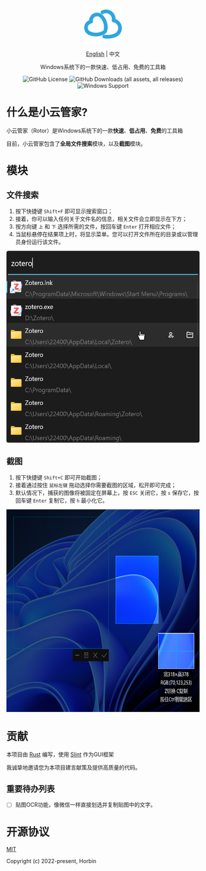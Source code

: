 <p align="center"><a href="https://github.com/Horbin-Magician/rotor-rs" target="_blank" rel="noopener noreferrer"><img width="100" src="../src/ui/assets/logo.png" alt="Rotor logo"></a></p>

<p align="center">
<a href="README.md">English</a>
<span> | </span>
<span>中文</span>
</p>

<p align="center"><span>Windows系统下的一款快速、低占用、免费的工具箱</span></p>

<div align="center">

![GitHub License](https://img.shields.io/github/license/Horbin-Magician/rotor)
![GitHub Downloads (all assets, all releases)](https://img.shields.io/github/downloads/Horbin-Magician/rotor/total)
![Windows Support](https://img.shields.io/badge/Windows-0078D6?style=flat&logo=windows&logoColor=white)

</div>

# 什么是小云管家?

小云管家（Rotor）是Windows系统下的一款**快速**、**低占用**、**免费**的工具箱

目前，小云管家包含了**全局文件搜索**模块，以及**截图**模块。

# 模块

## 文件搜索

1. 按下快捷键 `Shift+F` 即可显示搜索窗口；
2. 接着，你可以输入任何关于文件名的信息，相关文件会立即显示在下方；
3. 按方向键 `上` 和 `下` 选择所需的文件，按回车键 `Enter` 打开相应文件； 
4. 当鼠标悬停在结果项上时，将显示菜单。您可以打开文件所在的目录或以管理员身份运行该文件。

<div align=center>
<img src="./search_demo.png" width="521" height="500"> 
</div>

## 截图

1. 按下快捷键 `Shift+C` 即可开始截图；
2. 接着通过按住 `鼠标左键` 拖动选择你需要截图的区域，松开即可完成；
3. 默认情况下，捕获的图像将被固定在屏幕上，按 `ESC` 关闭它，按 `s` 保存它，按回车键 `Enter` 复制它，按 `h` 最小化它。

<div align=center>
<img src="./screenshot_demo.png" width="671" height="528"> 
</div>

# 贡献

本项目由 [Rust](https://www.rust-lang.org/) 编写，使用 [Slint](https://slint.dev/) 作为GUI框架

我诚挚地邀请您为本项目建言献策及提供高质量的代码。

## 重要待办列表

- [ ] 贴图OCR功能，像微信一样直接划选并复制贴图中的文字。

# 开源协议

[MIT](https://opensource.org/licenses/MIT)

Copyright (c) 2022-present, Horbin
